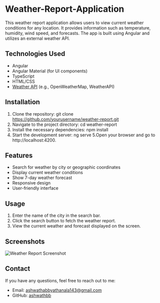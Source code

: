 # Weather-Report-Application
This weather report application allows users to view current weather conditions for any location. It provides information such as temperature, humidity, wind speed, and forecasts. The app is built using Angular and utilizes an external weather API.
## Technologies Used
- Angular
- Angular Material (for UI components)
- TypeScript
- HTML/CSS
- [Weather API](https://example.com) (e.g., OpenWeatherMap, WeatherAPI)
## Installation
  1. Clone the repository:
   git clone https://github.com/yourusername/weather-report.git
  2. Navigate to the project directory:
     cd weather-report
  4. Install the necessary dependencies:
     npm install
  5. Start the development server:
      ng serve
  5.Open your browser and go to http://localhost:4200.

## Features
- Search for weather by city or geographic coordinates
- Display current weather conditions
- Show 7-day weather forecast
- Responsive design
- User-friendly interface

## Usage
1. Enter the name of the city in the search bar.
2. Click the search button to fetch the weather report.
3. View the current weather and forecast displayed on the screen.

## Screenshots
![Weather Report Screenshot](path/to/screenshot.png)

## Contact
If you have any questions, feel free to reach out to me:
- Email: ashwathabbyathanala143@gmail.com
- GitHub: [ashwathbb](https://github.com/yourusername)
